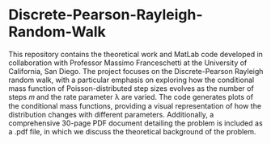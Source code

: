 # Discrete-Pearson-Rayleigh-Random-Walk


This repository contains the theoretical work and MatLab code developed in collaboration with Professor Massimo Franceschetti at the University of California, San Diego. The project focuses on the Discrete-Pearson Rayleigh random walk, with a particular emphasis on exploring how the conditional mass function of Poisson-distributed step sizes evolves as the number of steps 
𝑚
and the rate parameter
λ are varied.
The code generates plots of the conditional mass functions, providing a visual representation of how the distribution changes with different parameters.
Additionally, a comprehensive 30-page PDF document detailing the problem is included as a .pdf file, in which we discuss the theoretical background of the problem.
